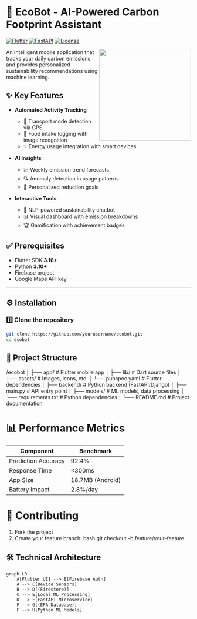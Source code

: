 # 🌿 EcoBot - AI-Powered Carbon Footprint Assistant

[![Flutter](https://img.shields.io/badge/Flutter-3.16-blue)](https://flutter.dev)
[![FastAPI](https://img.shields.io/badge/FastAPI-0.103-green)](https://fastapi.tiangolo.com)
[![License](https://img.shields.io/badge/License-MIT-brightgreen)](LICENSE)

<img src="assets/ecobot_demo.gif" width="250" align="right">

An intelligent mobile application that tracks your daily carbon emissions and provides personalized sustainability recommendations using machine learning.

## ✨ Key Features

- **Automated Activity Tracking**
  - 🚗 Transport mode detection via GPS
  - 🍎 Food intake logging with image recognition
  - 💡 Energy usage integration with smart devices

- **AI Insights**
  - 📈 Weekly emission trend forecasts
  - 🔍 Anomaly detection in usage patterns
  - 🎯 Personalized reduction goals

- **Interactive Tools**
  - 💬 NLP-powered sustainability chatbot
  - 📊 Visual dashboard with emission breakdowns
  - 🏆 Gamification with achievement badges

## ✅ Prerequisites

- Flutter SDK **3.16+**  
- Python **3.10+**  
- Firebase project  
- Google Maps API key  

---

## ⚙ Installation

### 1️⃣ Clone the repository

```bash
git clone https://github.com/yourusername/ecobot.git
cd ecobot
```

## 📂 Project Structure

/ecobot
│
├── app/               # Flutter mobile app
│   ├── lib/           # Dart source files
│   ├── assets/        # Images, icons, etc.
│   └── pubspec.yaml   # Flutter dependencies
│
├── backend/           # Python backend (FastAPI/Django)
│   ├── main.py        # API entry point
│   ├── models/        # ML models, data processing
│   ├── requirements.txt # Python dependencies
│
└── README.md          # Project documentation

# 📊 Performance Metrics

| Component           | Benchmark        |
|---------------------|------------------|
| Prediction Accuracy | 92.4%           |
| Response Time       | <300ms          |
| App Size           | 18.7MB (Android) |
| Battery Impact     | 2.8%/day        |

# 🤝 Contributing

1. Fork the project  
2. Create your feature branch:
bash
   git checkout -b feature/your-feature


## 🛠️ Technical Architecture

```mermaid
graph LR
    A[Flutter UI] --> B[Firebase Auth]
    A --> C[Device Sensors]
    B --> D[(Firestore)]
    C --> E[Local ML Processing]
    D --> F[FastAPI Microservice]
    F --> G[(EPA Database)]
    F --> H[Python ML Models]
```
